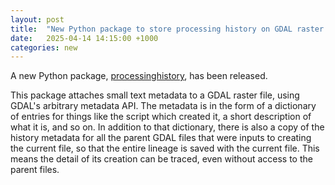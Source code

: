 ```yaml
---
layout: post
title:  "New Python package to store processing history on GDAL raster files"
date:   2025-04-14 14:15:00 +1000
categories: new
---
```


A new Python package, [processinghistory](https://github.com/ubarsc/processinghistory),
has been released.

This package attaches small text metadata to a GDAL raster file, using GDAL's
arbitrary metadata API. The metadata is in the form of a dictionary of entries
for things like the script which created it, a short description of what it is,
and so on. In addition to that dictionary, there is also a copy of the history
metadata for all the parent GDAL files that were inputs to creating the current
file, so that the entire lineage is saved with the current file. This means the
detail of its creation can be traced, even without access to the parent files.
